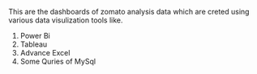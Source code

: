 This are the dashboards of zomato analysis data which are creted using various data visulization tools like.
1. Power Bi
2. Tableau
3. Advance Excel
4. Some Quries of MySql
